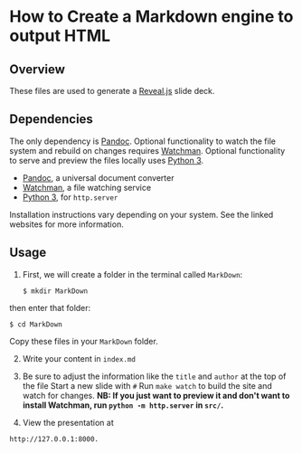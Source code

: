 # How to Create a Markdown engine to output HTML
## Overview
These files are used to generate a [Reveal.js](https://revealjs.com/#/) slide deck.

## Dependencies
The only dependency is [Pandoc](http://pandoc.org/). Optional functionality to watch the file system and rebuild on changes requires [Watchman](https://facebook.github.io/watchman/). Optional functionality to serve and preview the files locally uses [Python 3](https://docs.python.org/3/library/http.server.html).

- [Pandoc](http://pandoc.org/), a universal document converter
- [Watchman](https://facebook.github.io/watchman/), a file watching service
- [Python 3](https://docs.python.org/3/library/http.server.html), for `http.server`

Installation instructions vary depending on your system. See the linked websites for more information.


## Usage
1. First, we will create a folder in the terminal called `MarkDown`:
   ```batchfile 
   $ mkdir MarkDown
   ```
then enter that folder:
   ```batchfile
   $ cd MarkDown
   ```
Copy these files in your `MarkDown` folder.

2. Write your content in `index.md`

3. Be sure to adjust the information like the `title` and `author` at the top of the file
Start a new slide with `#`
Run `make watch` to build the site and watch for changes.
**NB: If you just want to preview it and don't want to install Watchman, run `python -m http.server` in `src/`.**

4. View the presentation at 
```
http://127.0.0.1:8000.
```
